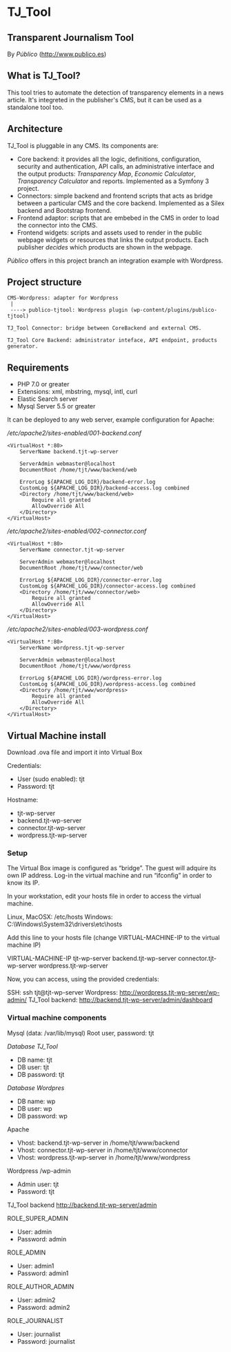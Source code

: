 # TJ_Tool


## Transparent Journalism Tool

By _Público_ (http://www.publico.es)

## What is TJ_Tool?

This tool tries to automate the detection of transparency elements in a news article. 
It's integreted in the publisher's CMS, but it can be used as a standalone tool too.

## Architecture

TJ_Tool is pluggable in any CMS. Its components are:

- Core backend: it provides all the logic, definitions, configuration, security and authentication, API calls, an administrative interface and the output products: *Transparency Map*, *Economic Calculator*, *Transparency Calculator* and reports.
Implemented as a Symfony 3 project.
- Connectors: simple backend and frontend scripts that acts as bridge between a particular CMS and the core backend. Implemented as a Silex backend and Bootstrap frontend.
- Frontend adaptor: scripts that are embebed in the CMS in order to load the connector into the CMS.
- Frontend widgets: scripts and assets used to render in the public webpage widgets or resources that links the output products. Each publisher *decides* which products are shown in the webpage.

_Público_ offers in this project branch an integration example with Wordpress.

## Project structure

```
CMS-Wordpress: adapter for Wordpress
 |
 ----> publico-tjtool: Wordpress plugin (wp-content/plugins/publico-tjtool)

TJ_Tool Connector: bridge between CoreBackend and external CMS.

TJ_Tool Core Backend: administrator inteface, API endpoint, products generator.
```


## Requirements

* PHP 7.0 or greater
* Extensions: xml, mbstring, mysql, intl, curl
* Elastic Search server
* Mysql Server 5.5 or greater

It can be deployed to any web server, example configuration for Apache:

*/etc/apache2/sites-enabled/001-backend.conf*

```
<VirtualHost *:80>
    ServerName backend.tjt-wp-server 

    ServerAdmin webmaster@localhost
    DocumentRoot /home/tjt/www/backend/web

    ErrorLog ${APACHE_LOG_DIR}/backend-error.log
    CustomLog ${APACHE_LOG_DIR}/backend-access.log combined
    <Directory /home/tjt/www/backend/web>   
        Require all granted
        AllowOverride All
    </Directory>
</VirtualHost>
```


*/etc/apache2/sites-enabled/002-connector.conf*

```
<VirtualHost *:80>
    ServerName connector.tjt-wp-server 

    ServerAdmin webmaster@localhost
    DocumentRoot /home/tjt/www/connector/web

    ErrorLog ${APACHE_LOG_DIR}/connector-error.log
    CustomLog ${APACHE_LOG_DIR}/connector-access.log combined
    <Directory /home/tjt/www/connector/web> 
        Require all granted
        AllowOverride All
    </Directory>
</VirtualHost>
```

*/etc/apache2/sites-enabled/003-wordpress.conf*

```
<VirtualHost *:80>
    ServerName wordpress.tjt-wp-server 

    ServerAdmin webmaster@localhost
    DocumentRoot /home/tjt/www/wordpress

    ErrorLog ${APACHE_LOG_DIR}/wordpress-error.log
    CustomLog ${APACHE_LOG_DIR}/wordpress-access.log combined
    <Directory /home/tjt/www/wordpress> 
        Require all granted
        AllowOverride All
    </Directory>
</VirtualHost>
```


## Virtual Machine install

Download .ova file and import it into Virtual Box

Credentials:

- User (sudo enabled): tjt
- Password: tjt

Hostname: 

- tjt-wp-server
- backend.tjt-wp-server
- connector.tjt-wp-server
- wordpress.tjt-wp-server


### Setup

The Virtual Box image is configured as “bridge”. The guest will adquire its own IP address.
Log-in the virtual machine and run “ifconfig” in order to know its IP.

In your workstation, edit your hosts file in order to access the virtual machine.

Linux, MacOSX: /etc/hosts
Windows: C:\Windows\System32\drivers\etc\hosts
 
Add this line to your hosts file (change VIRTUAL-MACHINE-IP to the virtual machine IP)

VIRTUAL-MACHINE-IP	tjt-wp-server backend.tjt-wp-server connector.tjt-wp-server wordpress.tjt-wp-server

Now, you can access, using the provided credentials:

SSH: ssh tjt@tjt-wp-server
Wordpress: http://wordpress.tjt-wp-server/wp-admin/
TJ_Tool backend: http://backend.tjt-wp-server/admin/dashboard

### Virtual machine components

Mysql (data: /var/lib/mysql)
Root user, password: tjt

*Database TJ_Tool*
- DB name: tjt
- DB user: tjt
- DB password: tjt

*Database Wordpres*
- DB name: wp
- DB user: wp
- DB password: wp


Apache
- Vhost: backend.tjt-wp-server in /home/tjt/www/backend
- Vhost: connector.tjt-wp-server in /home/tjt/www/connector
- Vhost: wordpress.tjt-wp-server in /home/tjt/www/wordpress


Wordpress /wp-admin
- Admin user: tjt
- Password: tjt


TJ_Tool backend http://backend.tjt-wp-server/admin

ROLE_SUPER_ADMIN
- User: admin
- Password: admin

ROLE_ADMIN
- User: admin1
- Password: admin1

ROLE_AUTHOR_ADMIN
- User: admin2
- Password: admin2

ROLE_JOURNALIST
- User: journalist
- Password: journalist



